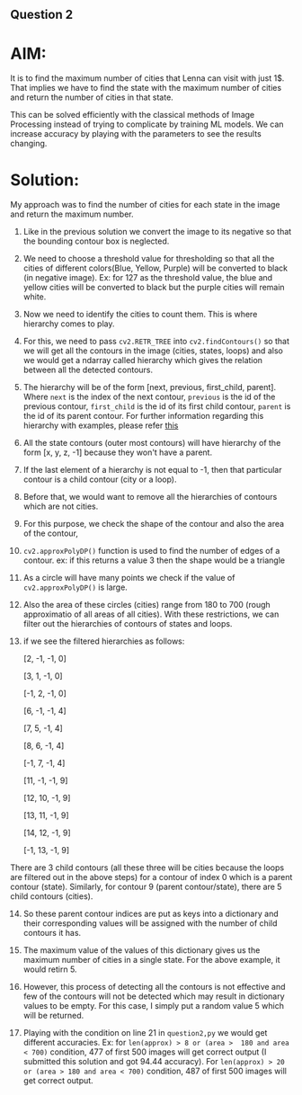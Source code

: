 ## Question 2

# AIM:
It is to find the maximum number of cities that Lenna can visit with just 1$. That implies we have to find the state with the maximum number of cities and return the number of cities in that state.

This can be solved efficiently with the classical methods of Image Processing instead of trying to complicate by training ML models. We can increase accuracy by playing with the parameters to see the results changing.

# Solution:
My approach was to find the number of cities for each state in the image and return the maximum number.
1. Like in the previous solution we convert the image to its negative so that the bounding contour box is neglected.

2. We need to choose a threshold value for thresholding so that all the cities of different colors(Blue, Yellow, Purple) will be converted to black (in negative image). Ex: for 127 as the threshold value, the blue and yellow cities will be converted to black but the purple cities will remain white.

3. Now we need to identify the cities to count them. This is where hierarchy comes to play.

4. For this, we need to pass `cv2.RETR_TREE` into `cv2.findContours()` so that we will get all the contours in the image (cities, states, loops) and also we would get a ndarray called hierarchy which gives the relation between all the detected contours.

5. The hierarchy will be of the form [next, previous, first_child, parent]. Where `next` is the index of the next contour, `previous` is the id of the previous contour, `first_child` is the id of its first child contour, `parent` is the id of its parent contour. For further information regarding this hierarchy with examples, please refer [this](https://docs.opencv.org/3.4/d9/d8b/tutorial_py_contours_hierarchy.html)

6. All the state contours (outer most contours) will have hierarchy of the form [x, y, z, -1] because they won't have a parent.

7. If the last element of a hierarchy is not equal to -1, then that particular contour is a child contour (city or a loop).

8. Before that, we would want to remove all the hierarchies of contours which are not cities.

9. For this purpose, we check the shape of the contour and also the area of the contour,

10. `cv2.approxPolyDP()` function is used to find the number of edges of a contour. ex: if this returns a value 3 then the shape would be a triangle

11. As a circle will have many points we check if the value of `cv2.approxPolyDP()` is large.

12. Also the area of these circles (cities) range from 180 to 700 (rough approximatio of all areas of all cities). With these restrictions, we can filter out the hierarchies of contours of states and loops.

13. if we see the filtered hierarchies as follows:

    [2, -1, -1, 0]

    [3, 1, -1, 0]

    [-1, 2, -1, 0]

    [6, -1, -1, 4]

    [7, 5, -1, 4]
    
    [8, 6, -1, 4]
    
    [-1, 7, -1, 4]
    

    [11, -1, -1, 9]
    
    [12, 10, -1, 9]
    
    [13, 11, -1, 9]
    
    [14, 12, -1, 9]
    
    [-1, 13, -1, 9]
    
There are 3 child contours (all these three will be cities because the loops are filtered out in the above steps) for a contour of index 0 which is a parent contour (state). Similarly, for contour 9 (parent contour/state), there are 5 child contours (cities).

14. So these parent contour indices are put as keys into a dictionary and their corresponding values will be assigned with the number of child contours it has.

15. The maximum value of the values of this dictionary gives us the maximum number of cities in a single state. For the above example, it would retirn 5.

16. However, this process of detecting all the contours is not effective and few of the contours will not be detected which may result in dictionary values to be empty. For this case, I simply put a random value 5 which will be returned.

17. Playing with the condition on line 21 in `question2,py` we would get different accuracies. Ex: for `len(approx) > 8 or (area > 
180 and area < 700)` condition, 477 of first 500 images will get correct output (I submitted this solution and got 94.44 accuracy). For `len(approx) > 20 or (area > 180 and area < 700)` condition, 487 of first 500 images will get correct output.
